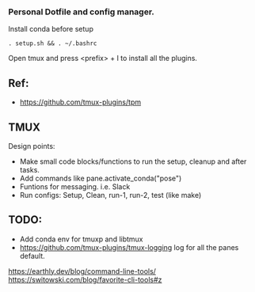 ### Personal Dotfile and config manager.

Install conda before setup

`. setup.sh && . ~/.bashrc`

Open tmux and press \<prefix> + I to install all the plugins. 

## Ref:
- https://github.com/tmux-plugins/tpm


## TMUX
Design points:
- Make small code blocks/functions to run the setup, cleanup and after tasks. 
- Add commands like pane.activate_conda("pose")
- Funtions for messaging. i.e. Slack  
- Run configs: Setup, Clean, run-1, run-2, test (like make)

## TODO:
- Add conda env for tmuxp and libtmux
- https://github.com/tmux-plugins/tmux-logging log for all the panes default. 

https://earthly.dev/blog/command-line-tools/
https://switowski.com/blog/favorite-cli-tools#z

